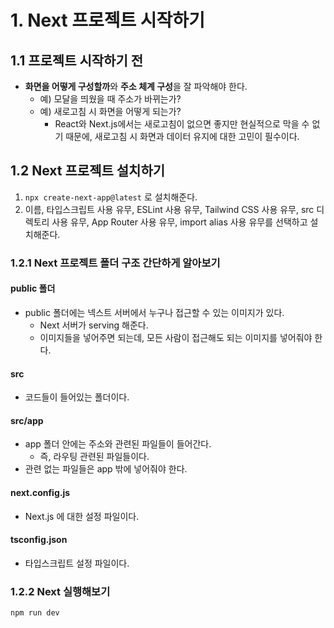 # 1. Next 프로젝트 시작하기
## 1.1 프로젝트 시작하기 전
- **화면을 어떻게 구성할까**와 **주소 체계 구성**을 잘 파악해야 한다.
	- 예) 모달을 띄웠을 때 주소가 바뀌는가?
	- 예) 새로고침 시 화면을 어떻게 되는가?
		- React와 Next.js에서는 새로고침이 없으면 좋지만 현실적으로 막을 수 없기 때문에, 새로고침 시 화면과 데이터 유지에 대한 고민이 필수이다.

## 1.2 Next 프로젝트 설치하기
1. `npx create-next-app@latest` 로 설치해준다.
2. 이름, 타입스크립트 사용 유무, ESLint 사용 유무, Tailwind CSS 사용 유무, src 디렉토리 사용 유무, App Router 사용 유무, import alias 사용 유무를 선택하고 설치해준다.

### 1.2.1 Next 프로젝트 폴더 구조 간단하게 알아보기
#### public 폴더
- public 폴더에는 넥스트 서버에서 누구나 접근할 수 있는 이미지가 있다.
	- Next 서버가 serving 해준다.
	- 이미지들을 넣어주면 되는데, 모든 사람이 접근해도 되는 이미지를 넣어줘야 한다.
#### src
- 코드들이 들어있는 폴더이다.
#### src/app
- app 폴더 안에는 주소와 관련된 파일들이 들어간다.
	- 즉, 라우팅 관련된 파일들이다.
- 관련 없는 파일들은 app 밖에 넣어줘야 한다.
#### next.config.js
- Next.js 에 대한 설정 파일이다.
#### tsconfig.json
- 타입스크립트 설정 파일이다.

### 1.2.2 Next 실행해보기
```shell
npm run dev
```
